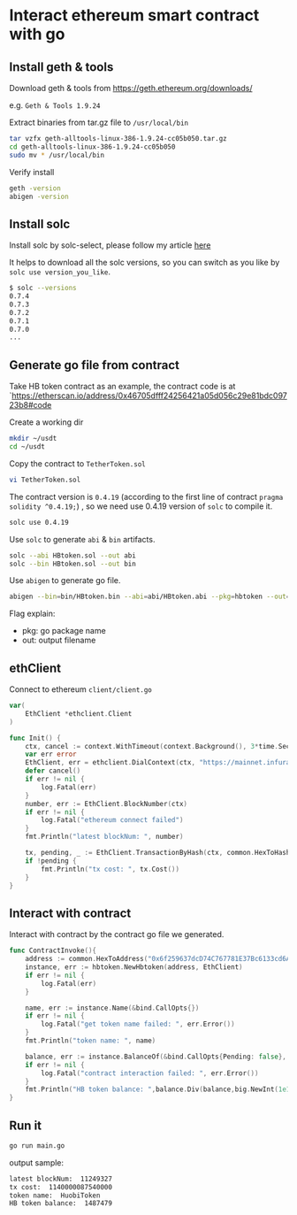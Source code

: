 # Interact ethereum smart contract with go

## Install geth & tools

Download geth & tools from https://geth.ethereum.org/downloads/

e.g. `Geth & Tools 1.9.24`

Extract binaries from tar.gz file to `/usr/local/bin`

```bash
tar vzfx geth-alltools-linux-386-1.9.24-cc05b050.tar.gz
cd geth-alltools-linux-386-1.9.24-cc05b050
sudo mv * /usr/local/bin
```

Verify install

```bash
geth -version
abigen -version
```

## Install solc

Install solc by solc-select, please follow my article [here](https://liushiming.cn/article/solidity-version-manager-solc-select-introduction.html)

It helps to download all the solc versions, so you can switch as you like by `solc use version_you_like`.

```bash
$ solc --versions
0.7.4
0.7.3
0.7.2
0.7.1
0.7.0
...
```

## Generate go file from contract

Take HB token contract as an example, the contract code is at `https://etherscan.io/address/0x46705dfff24256421a05d056c29e81bdc09723b8#code

Create a working dir

```bash
mkdir ~/usdt
cd ~/usdt
```

Copy the contract to `TetherToken.sol`
 
```bash
vi TetherToken.sol
```

The contract version is `0.4.19` (according to the first line of contract `pragma solidity ^0.4.19;`) , so we need use 0.4.19 version of `solc` to compile it.
 
```bash
solc use 0.4.19
```

Use `solc` to generate `abi` & `bin` artifacts.

```bash
solc --abi HBtoken.sol --out abi
solc --bin HBtoken.sol --out bin
```

Use `abigen` to generate go file.

```bash
abigen --bin=bin/HBtoken.bin --abi=abi/HBtoken.abi --pkg=hbtoken --out=hbtoken.go
```

Flag explain: 
- pkg: go package name
- out: output filename

## ethClient

Connect to ethereum `client/client.go`

```go
var(
	EthClient *ethclient.Client
)

func Init() {
	ctx, cancel := context.WithTimeout(context.Background(), 3*time.Second)
	var err error
	EthClient, err = ethclient.DialContext(ctx, "https://mainnet.infura.io/v3/e9d43fcc8b60466c9b8c6c5b8215475c")
	defer cancel()
	if err != nil {
		log.Fatal(err)
	}
	number, err := EthClient.BlockNumber(ctx)
	if err != nil {
		log.Fatal("ethereum connect failed")
	}
	fmt.Println("latest blockNum: ", number)

	tx, pending, _ := EthClient.TransactionByHash(ctx, common.HexToHash("0xbff5fa4aa3b503b9ae2b2b89332bb1cec736bac96c9eba30fb7f54522496a570"))
	if !pending {
		fmt.Println("tx cost: ", tx.Cost())
	}
}
```

## Interact with contract

Interact with contract by the contract go file we generated.

```go
func ContractInvoke(){
	address := common.HexToAddress("0x6f259637dcD74C767781E37Bc6133cd6A68aa161")
	instance, err := hbtoken.NewHbtoken(address, EthClient)
	if err != nil {
		log.Fatal(err)
	}

	name, err := instance.Name(&bind.CallOpts{})
	if err != nil {
		log.Fatal("get token name failed: ", err.Error())
	}
	fmt.Println("token name: ", name)

	balance, err := instance.BalanceOf(&bind.CallOpts{Pending: false}, common.HexToAddress("0x46705dfff24256421a05d056c29e81bdc09723b8"))
	if err != nil {
		log.Fatal("contract interaction failed: ", err.Error())
	}
	fmt.Println("HB token balance: ",balance.Div(balance,big.NewInt(1e18)))
}
```

## Run it

```bash
go run main.go
```

output sample:

```bash
latest blockNum:  11249327
tx cost:  1140000087540000
token name:  HuobiToken
HB token balance:  1487479
```
